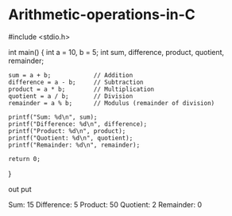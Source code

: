 # Arithmetic-operations-in-C
#include <stdio.h>

int main() {
    int a = 10, b = 5;
    int sum, difference, product, quotient, remainder;

    sum = a + b;            // Addition
    difference = a - b;     // Subtraction
    product = a * b;        // Multiplication
    quotient = a / b;       // Division
    remainder = a % b;      // Modulus (remainder of division)

    printf("Sum: %d\n", sum);
    printf("Difference: %d\n", difference);
    printf("Product: %d\n", product);
    printf("Quotient: %d\n", quotient);
    printf("Remainder: %d\n", remainder);

    return 0;
}

out put 

Sum: 15
Difference: 5
Product: 50
Quotient: 2
Remainder: 0
